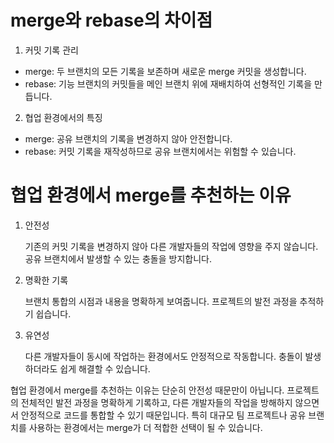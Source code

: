 # merge와 rebase의 차이점

1. 커밋 기록 관리
- merge: 두 브랜치의 모든 기록을 보존하며 새로운 merge 커밋을 생성합니다.
- rebase: 기능 브랜치의 커밋들을 메인 브랜치 위에 재배치하여 선형적인 기록을 만듭니다.
    
2. 협업 환경에서의 특징
- merge: 공유 브랜치의 기록을 변경하지 않아 안전합니다.
- rebase: 커밋 기록을 재작성하므로 공유 브랜치에서는 위험할 수 있습니다.

# 협업 환경에서 merge를 추천하는 이유

1. 안전성

    기존의 커밋 기록을 변경하지 않아 다른 개발자들의 작업에 영향을 주지 않습니다. 공유 브랜치에서 발생할 수 있는 충돌을 방지합니다.

2. 명확한 기록

    브랜치 통합의 시점과 내용을 명확하게 보여줍니다. 프로젝트의 발전 과정을 추적하기 쉽습니다.

3. 유연성

    다른 개발자들이 동시에 작업하는 환경에서도 안정적으로 작동합니다. 충돌이 발생하더라도 쉽게 해결할 수 있습니다.

협업 환경에서 merge를 추천하는 이유는 단순히 안전성 때문만이 아닙니다. 프로젝트의 전체적인 발전 과정을 명확하게 기록하고, 다른 개발자들의 작업을 방해하지 않으면서 안정적으로 코드를 통합할 수 있기 때문입니다. 특히 대규모 팀 프로젝트나 공유 브랜치를 사용하는 환경에서는 merge가 더 적합한 선택이 될 수 있습니다.